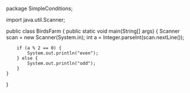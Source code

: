 package SimpleConditions;

import java.util.Scanner;

public class BirdsFarm {
    public static void main(String[] args) {
        Scanner scan = new Scanner(System.in);
        int a = Integer.parseInt(scan.nextLine());

        if (a % 2 == 0) {
            System.out.println("even");
        } else {
            System.out.println("odd");
        }
    }
}
